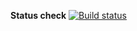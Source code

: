 **Status check**  [![Build status](https://ci.appveyor.com/api/projects/status/9tn9ndbc7whhphkg/branch/master?svg=true)](https://ci.appveyor.com/project/tuzova/delivery-card/branch/master)

